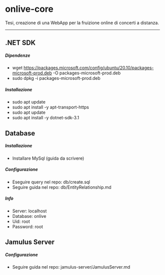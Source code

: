onlive-core
==========
Tesi, creazione di una WebApp per la fruizione online di concerti a distanza.

---

.NET SDK
--------
##### Dipendenze
- wget https://packages.microsoft.com/config/ubuntu/20.10/packages-microsoft-prod.deb -O packages-microsoft-prod.deb
- sudo dpkg -i packages-microsoft-prod.deb

##### Installazione
- sudo apt update
- sudo apt install -y apt-transport-https
- sudo apt update
- sudo apt install -y dotnet-sdk-3.1

Database
--------
##### Installazione
- Installare MySql (guida da scrivere)

##### Configurazione
- Eseguire query nel repo: db/create.sql
- Seguire guida nel repo: db/EntityRelationship.md

##### Info
- Server: localhost
- Database: onlive
- Uid: root
- Password: root

Jamulus Server
--------------
##### Configurazione
- Seguire guida nel repo: jamulus-server/JamulusServer.md
